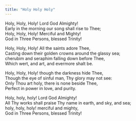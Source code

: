 ```yaml
---
title: "Holy Holy Holy"
---
```


Holy, Holy, Holy! Lord God Almighty!   
Early in the morning our song shall rise to Thee;   
Holy, Holy, Holy! Merciful and Mighty!   
God in Three Persons, blessed Trinity!

Holy, Holy, Holy! All the saints adore Thee,   
Casting down their golden crowns around the glassy sea;   
cherubim and seraphim falling down before Thee,   
Which wert, and art, and evermore shalt be.

Holy, Holy, Holy! though the darkness hide Thee,   
Though the eye of sinful man, Thy glory may not see:   
Only Thou art holy, there is none beside Thee,   
Perfect in power in love, and purity.

Holy, holy, holy! Lord God Almighty!   
All Thy works shall praise Thy name in earth, and sky, and sea;   
holy, holy, holy! merciful and mighty,   
God in Three Persons, blessed Trinity!